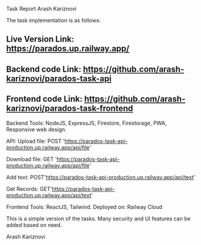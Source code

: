 Task Report
Arash Kariznovi

The task implementation is as follows:

## Live Version Link: https://parados.up.railway.app/

## Backend code Link: https://github.com/arash-kariznovi/parados-task-api

## Frontend code Link: https://github.com/arash-kariznovi/parados-task-frontend

Backend Tools: NodeJS, ExpressJS, Firestore, Firestorage, PWA, Responsive web design.

API:
Upload file:
POST 'https://parados-task-api-production.up.railway.app/api/file'

Download file:
GET 'https://parados-task-api-production.up.railway.app/api/file'

Add text:
POST'https://parados-task-api-production.up.railway.app/api/text'

Get Records:
GET'https://parados-task-api-production.up.railway.app/api/text'

Frontend Tools: ReactJS, Tailwind.
Deployed on: Railway Cloud

This is a simple version of the tasks. Many security and UI features can be added based on need.

Arash Kariznovi

